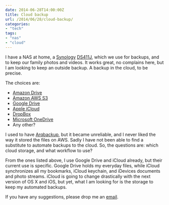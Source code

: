 ```yaml
---
date: 2014-06-28T14:00:00Z
title: Cloud backup
url: /2014/06/28/cloud-backup/
categories:
- "tech"
tags:
- "nas"
- "cloud"
---
```


I have a NAS at home, a [Synology][1] [DS411J][2], which we use for backups, and to keep our family photos and videos. It works great, no complains here, but I am looking to keep an outside backup. A backup in the cloud, to be precise.

The choices are:

- [Amazon Drive][3]
- [Amazon AWS S3][4]
- [Google Drive][5]
- [Apple iCloud][6]
- [DropBox][7]
- [Microsoft OneDrive][8]
- Any other?

I used to have [Arqbackup][9], but it became unreliable, and I never liked the way it stored the files on AWS. Sadly I have not been able to find a substitute to automate backups to the cloud. So, the questions are: which cloud storage, and what workflow to use?

From the ones listed above, I use Google Drive and iCloud already, but their current use is specific. Google Drive holds my everyday files, while iCloud synchronizes all my bookmarks, iCloud keychain, and iDevices documents and photo streams. iCloud is going to change drastically with the next version of OS X and iOS, but yet, what I am looking for is the storage to keep my automated backups.

If you have any suggestions, please drop me an [email][10].

[1]: http://www.synology.com/en-us/
[2]: http://www.engadget.com/products/synology/ds411j/
[3]: https://www.amazon.com/clouddrive
[4]: http://aws.amazon.com/s3
[5]: https://drive.google.com/
[6]: https://www.icloud.com
[7]: https://www.dropbox.com/
[8]: https://www.onedrive.com/
[9]: http://www.haystacksoftware.com/arq/
[10]: mailto:david@collantes.us
